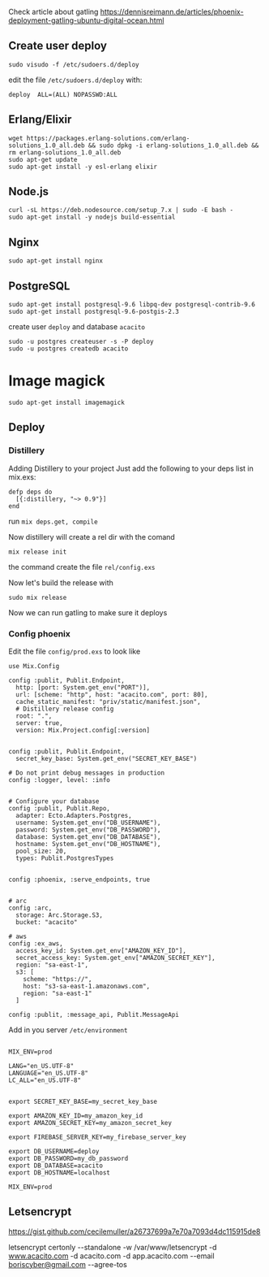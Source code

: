 Check article about gatling https://dennisreimann.de/articles/phoenix-deployment-gatling-ubuntu-digital-ocean.html


## Create user deploy

```
sudo visudo -f /etc/sudoers.d/deploy
```

edit the file `/etc/sudoers.d/deploy` with:

```
deploy  ALL=(ALL) NOPASSWD:ALL
```


## Erlang/Elixir

```
wget https://packages.erlang-solutions.com/erlang-solutions_1.0_all.deb && sudo dpkg -i erlang-solutions_1.0_all.deb && rm erlang-solutions_1.0_all.deb
sudo apt-get update
sudo apt-get install -y esl-erlang elixir
```

## Node.js

```
curl -sL https://deb.nodesource.com/setup_7.x | sudo -E bash -
sudo apt-get install -y nodejs build-essential
```

## Nginx

```
sudo apt-get install nginx
```


## PostgreSQL


```
sudo apt-get install postgresql-9.6 libpq-dev postgresql-contrib-9.6
sudo apt-get install postgresql-9.6-postgis-2.3
```

create user `deploy` and database `acacito`

```
sudo -u postgres createuser -s -P deploy
sudo -u postgres createdb acacito
```


# Image magick

```
sudo apt-get install imagemagick
```


## Deploy

### Distillery

Adding Distillery to your project
Just add the following to your deps list in mix.exs:

```
defp deps do
  [{:distillery, "~> 0.9"}]
end
```

run `mix deps.get, compile`

Now distillery will create a rel dir with the comand

`mix release init`

the command create the file `rel/config.exs`

Now let's build the release with

`sudo mix release`

Now we can run gatling to make sure it deploys


### Config phoenix

Edit the file `config/prod.exs` to look like

```
use Mix.Config

config :publit, Publit.Endpoint,
  http: [port: System.get_env("PORT")],
  url: [scheme: "http", host: "acacito.com", port: 80],
  cache_static_manifest: "priv/static/manifest.json",
  # Distillery release config
  root: ".",
  server: true,
  version: Mix.Project.config[:version]


config :publit, Publit.Endpoint,
  secret_key_base: System.get_env("SECRET_KEY_BASE")

# Do not print debug messages in production
config :logger, level: :info


# Configure your database
config :publit, Publit.Repo,
  adapter: Ecto.Adapters.Postgres,
  username: System.get_env("DB_USERNAME"),
  password: System.get_env("DB_PASSWORD"),
  database: System.get_env("DB_DATABASE"),
  hostname: System.get_env("DB_HOSTNAME"),
  pool_size: 20,
  types: Publit.PostgresTypes


config :phoenix, :serve_endpoints, true


# arc
config :arc,
  storage: Arc.Storage.S3,
  bucket: "acacito"

# aws
config :ex_aws,
  access_key_id: System.get_env["AMAZON_KEY_ID"],
  secret_access_key: System.get_env["AMAZON_SECRET_KEY"],
  region: "sa-east-1",
  s3: [
    scheme: "https://",
    host: "s3-sa-east-1.amazonaws.com",
    region: "sa-east-1"
  ]

config :publit, :message_api, Publit.MessageApi
```

Add in you server `/etc/environment`

```

MIX_ENV=prod

LANG="en_US.UTF-8"
LANGUAGE="en_US.UTF-8"
LC_ALL="en_US.UTF-8"


export SECRET_KEY_BASE=my_secret_key_base

export AMAZON_KEY_ID=my_amazon_key_id
export AMAZON_SECRET_KEY=my_amazon_secret_key

export FIREBASE_SERVER_KEY=my_firebase_server_key

export DB_USERNAME=deploy
export DB_PASSWORD=my_db_password
export DB_DATABASE=acacito
export DB_HOSTNAME=localhost

MIX_ENV=prod
```


## Letsencrypt

https://gist.github.com/cecilemuller/a26737699a7e70a7093d4dc115915de8

letsencrypt certonly --standalone -w /var/www/letsencrypt -d www.acacito.com -d acacito.com -d app.acacito.com --email boriscyber@gmail.com --agree-tos
